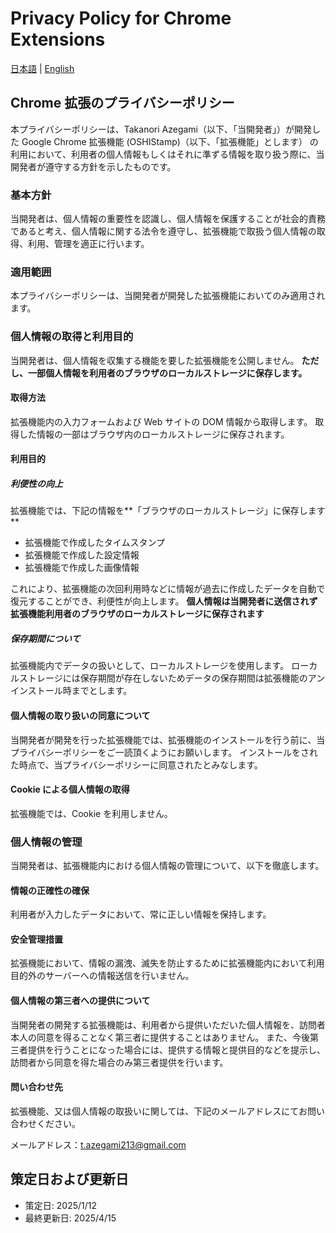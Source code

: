 # Privacy Policy for Chrome Extensions

[日本語](README.md) | [English](README-EN.md)

## Chrome 拡張のプライバシーポリシー

本プライバシーポリシーは、Takanori Azegami（以下、「当開発者」）が開発した Google Chrome 拡張機能 (OSHIStamp)（以下、「拡張機能」とします） の利用において、利用者の個人情報もしくはそれに準ずる情報を取り扱う際に、当開発者が遵守する方針を示したものです。

### 基本方針

当開発者は、個人情報の重要性を認識し、個人情報を保護することが社会的責務であると考え、個人情報に関する法令を遵守し、拡張機能で取扱う個人情報の取得、利用、管理を適正に行います。

### 適用範囲

本プライバシーポリシーは、当開発者が開発した拡張機能においてのみ適用されます。

### 個人情報の取得と利用目的

当開発者は、個人情報を収集する機能を要した拡張機能を公開しません。
**ただし、一部個人情報を利用者のブラウザのローカルストレージに保存します。**

#### 取得方法

拡張機能内の入力フォームおよび Web サイトの DOM 情報から取得します。
取得した情報の一部はブラウザ内のローカルストレージに保存されます。

#### 利用目的

##### 利便性の向上

拡張機能では、下記の情報を**「ブラウザのローカルストレージ」に保存します**

- 拡張機能で作成したタイムスタンプ
- 拡張機能で作成した設定情報
- 拡張機能で作成した画像情報

これにより、拡張機能の次回利用時などに情報が過去に作成したデータを自動で復元することができ、利便性が向上します。
**個人情報は当開発者に送信されず拡張機能利用者のブラウザのローカルストレージに保存されます**

##### 保存期間について

拡張機能内でデータの扱いとして、ローカルストレージを使用します。
ローカルストレージには保存期間が存在しないためデータの保存期間は拡張機能のアンインストール時までとします。

#### 個人情報の取り扱いの同意について

当開発者が開発を行った拡張機能では、拡張機能のインストールを行う前に、当プライバシーポリシーをご一読頂くようにお願いします。
インストールをされた時点で、当プライバシーポリシーに同意されたとみなします。

#### Cookie による個人情報の取得

拡張機能では、Cookie を利用しません。

### 個人情報の管理

当開発者は、拡張機能内における個人情報の管理について、以下を徹底します。

#### 情報の正確性の確保

利用者が入力したデータにおいて、常に正しい情報を保持します。

#### 安全管理措置

拡張機能において、情報の漏洩、滅失を防止するために拡張機能内において利用目的外のサーバーへの情報送信を行いません。

#### 個人情報の第三者への提供について

当開発者の開発する拡張機能は、利用者から提供いただいた個人情報を、訪問者本人の同意を得ることなく第三者に提供することはありません。
また、今後第三者提供を行うことになった場合には、提供する情報と提供目的などを提示し、訪問者から同意を得た場合のみ第三者提供を行います。

#### 問い合わせ先

拡張機能、又は個人情報の取扱いに関しては、下記のメールアドレスにてお問い合わせください。

メールアドレス：t.azegami213@gmail.com

## 策定日および更新日

- 策定日: 2025/1/12
- 最終更新日: 2025/4/15
